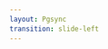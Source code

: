 ```yaml
---
layout: Pgsync
transition: slide-left
---
```


<template v-slot:header>

# How `pgsync` functions

* `pgsync` is a _live running service_, i.e., its required for it to keep running
for the real-time synchronization

* `pgsync` is written in `python`

* `pgsync` process is two fold
  * `bootstrap`_ping_
  * `pgsync`_ing_

</template>

<template v-slot:left>

## What is bootstraping?

`bootstraping` is the process of making sure the `schema` defined is as per `database` table design

### How `pgsync` bootstraps?

* in order to `pgsync` to bootstrap it requires a `configuration` called `schema`

* this `schema` is defined in `JSON` format

* the structure of schema is generic which allows de-normalizing `relational-records`
into `denormalized-value`

* `pgsync` leverages `tree` datastructure for handling this normalization to denormalization

![pgsync-node](../../assets/pgsync/tree.jpg)

</template>

<template v-slot:right>

## What is syncing?

`sync`_ing_ is the actual BAU behind `pgsync` to get `real-time` updates from `postgres` => `elastic` / `opensearch` 

### How `sync` from postgres happens

* `pgsync` leverages all native functionalities of `postgres` to keep them records in _sync_, they are:

  1. Write-Ahead-Log (`WAL`) -> **required** setting in `postgres`
    a. `replication-slot`
  2. triggers
  3. async notification channel

#### WAL

`postgres` inherently promises being _fault tolerant_ + _failure tolerant_, meaning the data is
both `consistent` and `reliable`, to achieve the same `postgres`'s uses WAL
which is a `log-file` that has depth configuration

#### Trigger

`trigger` is an native event-driven callback that is invoked from `postgres` on specific 
event occuring like `CREATE` / `UPDATE` / `DELETE` etc.,


#### Async notification channel

`channel` is a _tunnel_ which postgres uses to push information to the client
asynchronously without blocking I/O and buffering the events out

</template>

